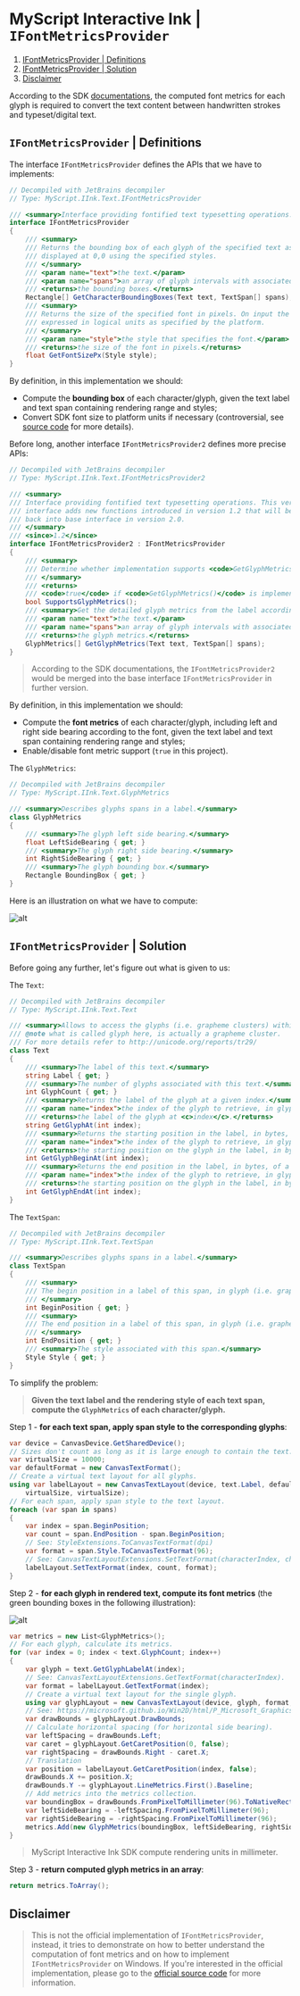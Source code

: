 MyScript Interactive Ink | `IFontMetricsProvider`
=================================================

1. [IFontMetricsProvider | Definitions](#ifontmetricsprovider--definitions)
2. [IFontMetricsProvider | Solution](#ifontmetricsprovider--solution)
3. [Disclaimer](#disclaimer)

According to the SDK [documentations](https://developer.myscript.com/docs/interactive-ink/1.3/windows/fundamentals/conversion/#computing-font-metrics), the computed font metrics for each glyph is required to convert the text content between handwritten strokes and typeset/digital text.

`IFontMetricsProvider` | Definitions
------------------------------------

The interface `IFontMetricsProvider` defines the APIs that we have to implements:

```csharp
// Decompiled with JetBrains decompiler
// Type: MyScript.IInk.Text.IFontMetricsProvider

/// <summary>Interface providing fontified text typesetting operations.</summary>
interface IFontMetricsProvider
{
    /// <summary>
    /// Returns the bounding box of each glyph of the specified text as if it were
    /// displayed at 0,0 using the specified styles.
    /// </summary>
    /// <param name="text">the text.</param>
    /// <param name="spans">an array of glyph intervals with associated style.</param>
    /// <returns>the bounding boxes.</returns>
    Rectangle[] GetCharacterBoundingBoxes(Text text, TextSpan[] spans);
    /// <summary>
    /// Returns the size of the specified font in pixels. On input the font size is
    /// expressed in logical units as specified by the platform.
    /// </summary>
    /// <param name="style">the style that specifies the font.</param>
    /// <returns>the size of the font in pixels.</returns>
    float GetFontSizePx(Style style);
}
```

By definition, in this implementation we should:

- Compute the **bounding box** of each character/glyph, given the text label and text span containing rendering range and styles;
- Convert SDK font size to platform units if necessary (controversial, see [source code](FontMetricsService.cs#L27) for more details).

Before long, another interface `IFontMetricsProvider2` defines more precise APIs:

```csharp
// Decompiled with JetBrains decompiler
// Type: MyScript.IInk.Text.IFontMetricsProvider2

/// <summary>
/// Interface providing fontified text typesetting operations. This version of the
/// interface adds new functions introduced in version 1.2 that will be merged
/// back into base interface in version 2.0.
/// </summary>
/// <since>1.2</since>
interface IFontMetricsProvider2 : IFontMetricsProvider
{
    /// <summary>
    /// Determine whether implementation supports <code>GetGlyphMetrics()</code>.
    /// </summary>
    /// <returns>
    /// <code>true</code> if <code>GetGlyphMetrics()</code> is implemented, otherwise <code>false</code>.</returns>
    bool SupportsGlyphMetrics();
    /// <summary>Get the detailed glyph metrics from the label according to the platform.</summary>
    /// <param name="text">the text.</param>
    /// <param name="spans">an array of glyph intervals with associated style.</param>
    /// <returns>the glyph metrics.</returns>
    GlyphMetrics[] GetGlyphMetrics(Text text, TextSpan[] spans);
}
```

> According to the SDK documentations, the `IFontMetricsProvider2` would be merged into the base interface `IFontMetricsProvider` in further version.

By definition, in this implementation we should:

- Compute the **font metrics** of each character/glyph, including left and right side bearing according to the font, given the text label and text span containing rendering range and styles;
- Enable/disable font metric support (`true` in this project).

The `GlyphMetrics`:

```csharp
// Decompiled with JetBrains decompiler
// Type: MyScript.IInk.Text.GlyphMetrics

/// <summary>Describes glyphs spans in a label.</summary>
class GlyphMetrics
{
    /// <summary>The glyph left side bearing.</summary>
    float LeftSideBearing { get; }
    /// <summary>The glyph right side bearing.</summary>
    int RightSideBearing { get; }
    /// <summary>The glyph bounding box.</summary>
    Rectangle BoundingBox { get; }
}
```

Here is an illustration on what we have to compute:

![alt](https://learnopengl.com/img/in-practice/glyph_offset.png)

`IFontMetricsProvider` | Solution
---------------------------------

Before going any further, let's figure out what is given to us:

The `Text`:

```csharp
// Decompiled with JetBrains decompiler
// Type: MyScript.IInk.Text.Text

/// <summary>Allows to access the glyphs (i.e. grapheme clusters) within a label.</summary>
/// @note what is called glyph here, is actually a grapheme cluster.
/// For more details refer to http://unicode.org/reports/tr29/
class Text
{
    /// <summary>The label of this text.</summary>
    string Label { get; }
    /// <summary>The number of glyphs associated with this text.</summary>
    int GlyphCount { get; }
    /// <summary>Returns the label of the glyph at a given index.</summary>
    /// <param name="index">the index of the glyph to retrieve, in glyph count.</param>
    /// <returns>the label of the glyph at <c>index</c>.</returns>
    string GetGlyphAt(int index);
    /// <summary>Returns the starting position in the label, in bytes, of a given glyph.</summary>
    /// <param name="index">the index of the glyph to retrieve, in glyph count.</param>
    /// <returns>the starting position on the glyph in the label, in bytes.</returns>
    int GetGlyphBeginAt(int index);
    /// <summary>Returns the end position in the label, in bytes, of a given glyph.</summary>
    /// <param name="index">the index of the glyph to retrieve, in glyph count.</param>
    /// <returns>the starting position on the glyph in the label, in bytes.</returns>
    int GetGlyphEndAt(int index);
}
```

The `TextSpan`:

```csharp
// Decompiled with JetBrains decompiler
// Type: MyScript.IInk.Text.TextSpan

/// <summary>Describes glyphs spans in a label.</summary>
class TextSpan
{
    /// <summary>
    /// The begin position in a label of this span, in glyph (i.e. grapheme cluster) count.
    /// </summary>
    int BeginPosition { get; }
    /// <summary>
    /// The end position in a label of this span, in glyph (i.e. grapheme cluster) count.
    /// </summary>
    int EndPosition { get; }
    /// <summary>The style associated with this span.</summary>
    Style Style { get; }
}
```

To simplify the problem:

> **Given the text label and the rendering style of each text span, compute the `GlyphMetrics` of each character/glyph.**

Step 1 - **for each text span, apply span style to the corresponding glyphs**:

```csharp
var device = CanvasDevice.GetSharedDevice();
// Sizes don't count as long as it is large enough to contain the text.
var virtualSize = 10000;
var defaultFormat = new CanvasTextFormat();
// Create a virtual text layout for all glyphs.
using var labelLayout = new CanvasTextLayout(device, text.Label, defaultFormat,
    virtualSize, virtualSize);
// For each span, apply span style to the text layout.
foreach (var span in spans)
{
    var index = span.BeginPosition;
    var count = span.EndPosition - span.BeginPosition;
    // See: StyleExtensions.ToCanvasTextFormat(dpi)
    var format = span.Style.ToCanvasTextFormat(96);
    // See: CanvasTextLayoutExtensions.SetTextFormat(characterIndex, characterCount, format).
    labelLayout.SetTextFormat(index, count, format);
}
```

Step 2 - **for each glyph in rendered text, compute its font metrics** (the green bounding boxes in the following illustration):

![alt](https://microsoft.github.io/Win2D/media/TextMetrics.png)

```csharp
var metrics = new List<GlyphMetrics>();
// For each glyph, calculate its metrics.
for (var index = 0; index < text.GlyphCount; index++)
{
    var glyph = text.GetGlyphLabelAt(index);
    // See: CanvasTextLayoutExtensions.GetTextFormat(characterIndex).
    var format = labelLayout.GetTextFormat(index);
    // Create a virtual text layout for the single glyph.
    using var glyphLayout = new CanvasTextLayout(device, glyph, format, virtualSize, virtualSize);
    // See: https://microsoft.github.io/Win2D/html/P_Microsoft_Graphics_Canvas_Text_CanvasTextLayout_DrawBounds.htm
    var drawBounds = glyphLayout.DrawBounds;
    // Calculate horizontal spacing (for horizontal side bearing).
    var leftSpacing = drawBounds.Left;
    var caret = glyphLayout.GetCaretPosition(0, false);
    var rightSpacing = drawBounds.Right - caret.X;
    // Translation
    var position = labelLayout.GetCaretPosition(index, false);
    drawBounds.X += position.X;
    drawBounds.Y -= glyphLayout.LineMetrics.First().Baseline;
    // Add metrics into the metrics collection.
    var boundingBox = drawBounds.FromPixelToMillimeter(96).ToNativeRect();
    var leftSideBearing = -leftSpacing.FromPixelToMillimeter(96);
    var rightSideBearing = -rightSpacing.FromPixelToMillimeter(96);
    metrics.Add(new GlyphMetrics(boundingBox, leftSideBearing, rightSideBearing));
}
```

> MyScript Interactive Ink SDK compute rendering units in millimeter.

Step 3 - **return computed glyph metrics in an array**:

```csharp
return metrics.ToArray();
```

Disclaimer
----------

> This is not the official implementation of `IFontMetricsProvider`, instead, it tries to demonstrate on how to better understand the computation of font metrics and on how to implement `IFontMetricsProvider` on Windows.
> If you're interested in the official implementation, please go to the [official source code](https://github.com/MyScript/interactive-ink-examples-uwp/blob/master/UIReferenceImplementation/FontMetricsProvider.cs) for more information.
